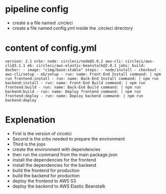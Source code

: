 # pipeline config

- create a a file named .circleci
- create a file named config.yml inside the .circleci directory

# content of config.yml

`version: 2.1
orbs:
  node: circleci/node@5.0.2
  aws-cli: circleci/aws-cli@3.1.1
  eb: circleci/aws-elastic-beanstalk@2.0.1
jobs:
  build:
    docker:
      - image: "cimg/base:stable"
    steps:
      - node/install
      - checkout
      - aws-cli/setup
      - eb/setup
      - run:
          name: Front-End Install
          command: |
            npm run frontend:install
      - run:
          name: Back-End Install
          command: |
            npm run backend:install
      - run:
          name: Front-End Build
          command: |
            npm run frontend:build
      - run:
          name: Back-End Build
          command: |
            npm run backend:build
      - run:
          name: Deploy frontend
          command: |
            npm run frontend:deploy
      - run:
          name: Deploy backend
          command: |
            npm run backend:deploy
`

# Explenation

- First is the version of circelci
- Second is the orbs needed to prepare the environment
- Third is the jops
- create the environment with dependencies
- then run the command from the main package.json
- install the dependencies for the frontend
- install the dependencies for the backend
- build the frontend for production
- build the backend for production
- deploy the frontend to AWS S3
- deploy the backend to AWS Elastic Beanstalk
